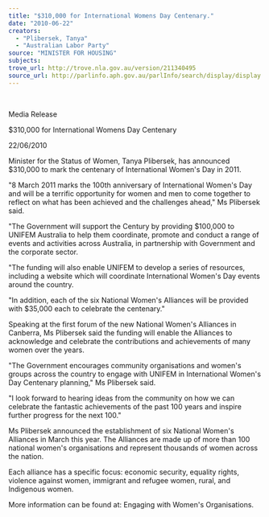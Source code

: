 ```yaml
---
title: "$310,000 for International Womens Day Centenary."
date: "2010-06-22"
creators:
  - "Plibersek, Tanya"
  - "Australian Labor Party"
source: "MINISTER FOR HOUSING"
subjects:
trove_url: http://trove.nla.gov.au/version/211340495
source_url: http://parlinfo.aph.gov.au/parlInfo/search/display/display.w3p;query=Id%3A%22media/pressrel/J94X6%22
---
```


  

 Media Release 

 $310,000 for International Womens Day Centenary   

 22/06/2010   

 Minister for the Status of Women, Tanya Plibersek, has announced $310,000 to mark the  centenary of International Women's Day in 2011. 

 "8 March 2011 marks the 100th anniversary of International Women's Day and will be a  terrific opportunity for women and men to come together to reflect on what has been  achieved and the challenges ahead," Ms Plibersek said.  

 "The Government will support the Century by providing $100,000 to UNIFEM Australia to  help them coordinate, promote and conduct a range of events and activities across Australia,  in partnership with Government and the corporate sector. 

 "The funding will also enable UNIFEM to develop a series of resources, including a website  which will coordinate International Women's Day events around the country. 

 "In addition, each of the six National Women's Alliances will be provided with $35,000 each  to celebrate the centenary."  

 Speaking at the first forum of the new National Women's Alliances in Canberra, Ms Plibersek  said the funding will enable the Alliances to acknowledge and celebrate the contributions and  achievements of many women over the years. 

 "The Government encourages community organisations and women's groups across the  country to engage with UNIFEM in International Women's Day Centenary planning," Ms  Plibersek said.  

 "I look forward to hearing ideas from the community on how we can celebrate the fantastic  achievements of the past 100 years and inspire further progress for the next 100."  

 Ms Plibersek announced the establishment of six National Women's Alliances in March this  year. The Alliances are made up of more than 100 national women's organisations and  represent thousands of women across the nation.  

 Each alliance has a specific focus: economic security, equality rights, violence against  women, immigrant and refugee women, rural, and Indigenous women.  

 More information can be found at: Engaging with Women's Organisations.  

